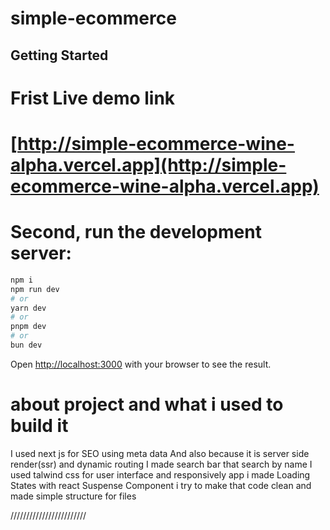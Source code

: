 # simple-ecommerce

## Getting Started

# Frist Live demo link 
# [http://simple-ecommerce-wine-alpha.vercel.app](http://simple-ecommerce-wine-alpha.vercel.app)

# Second, run the development server:

```bash
npm i
npm run dev
# or
yarn dev
# or
pnpm dev
# or
bun dev
```
Open [http://localhost:3000](http://localhost:3000) with your browser to see the result.

# about project and what i used to build it

I used next js for SEO using meta data 
And also because it is server side render(ssr)
and dynamic routing
I made search bar that search by name
I used talwind css for user interface and responsively app
i made Loading States with react Suspense Component
i try to make that code clean and made simple structure for files 

////////////////////////

